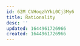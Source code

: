 ```yaml
---
id: 62M_CVHoqzhYkL0Cj3My6
title: Rationality
desc: ''
updated: 1644961726966
created: 1644961726966
---
```



